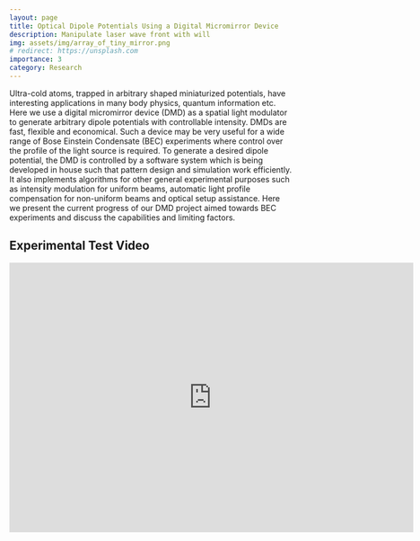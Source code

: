 ```yaml
---
layout: page
title: Optical Dipole Potentials Using a Digital Micromirror Device
description: Manipulate laser wave front with will
img: assets/img/array_of_tiny_mirror.png
# redirect: https://unsplash.com
importance: 3
category: Research
---
```

Ultra-cold atoms, trapped in arbitrary shaped miniaturized potentials, have interesting applications in many body physics, quantum information etc. Here we use a digital micromirror device (DMD) as a spatial light modulator to generate arbitrary dipole potentials with controllable intensity. DMDs are fast, flexible and economical. Such a device may be very useful for a wide range of Bose Einstein Condensate (BEC) experiments where control over the profile of the light source is required. To generate a desired dipole potential, the DMD is controlled by a software system which is being developed in house such that pattern design and simulation work efficiently. It also implements algorithms for other general experimental purposes such as intensity modulation for uniform beams, automatic light profile compensation for non-uniform beams and optical setup assistance. Here we present the current progress of our DMD project aimed towards BEC experiments and discuss the capabilities and limiting factors.


## Experimental Test Video

<iframe width="720" height="480" src="https://www.youtube.com/embed/wVVnHCZW3aU?si=JziGmY1lljnl7FSO" title="YouTube video player" frameborder="0" allow="accelerometer; autoplay; clipboard-write; encrypted-media; gyroscope; picture-in-picture; web-share" referrerpolicy="strict-origin-when-cross-origin" allowfullscreen></iframe>